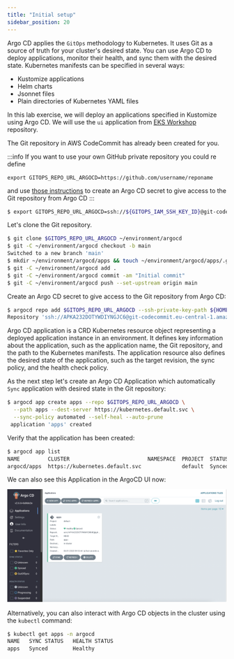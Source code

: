 ```yaml
---
title: "Initial setup"
sidebar_position: 20
---
```


Argo CD applies the `GitOps` methodology to Kubernetes. It uses Git as a source of truth for your cluster's desired state. You can use Argo CD to deploy applications, monitor their health, and sync them with the desired state. Kubernetes manifests can be specified in several ways:

- Kustomize applications
- Helm charts
- Jsonnet files
- Plain directories of Kubernetes YAML files

In this lab exercise, we will deploy an applications specified in Kustomize using Argo CD. We will use the `ui` application from [EKS Workshop](https://github.com/aws-samples/eks-workshop-v2/tree/stable/environment/workspace/manifests/ui) repository.

The Git repository in AWS CodeCommit has already been created for you.

:::info
If you want to use your own GitHub private repository you could re define

```
export GITOPS_REPO_URL_ARGOCD=https://github.com/username/reponame
```

and use [those instructions](https://argo-cd.readthedocs.io/en/stable/user-guide/private-repositories/) to create an Argo CD secret to give access to the Git repository from Argo CD
:::

```bash
$ export GITOPS_REPO_URL_ARGOCD=ssh://${GITOPS_IAM_SSH_KEY_ID}@git-codecommit.${AWS_DEFAULT_REGION}.amazonaws.com/v1/repos/${EKS_CLUSTER_NAME}-argocd
```

Let's clone the Git repository.

```bash
$ git clone $GITOPS_REPO_URL_ARGOCD ~/environment/argocd
$ git -C ~/environment/argocd checkout -b main
Switched to a new branch 'main'
$ mkdir ~/environment/argocd/apps && touch ~/environment/argocd/apps/.gitkeep
$ git -C ~/environment/argocd add .
$ git -C ~/environment/argocd commit -am "Initial commit"
$ git -C ~/environment/argocd push --set-upstream origin main
```

Create an Argo CD secret to give access to the Git repository from Argo CD:

```bash
$ argocd repo add $GITOPS_REPO_URL_ARGOCD --ssh-private-key-path ${HOME}/.ssh/gitops_ssh.pem --insecure-ignore-host-key --upsert --name git-repo
Repository 'ssh://APKA232DOTYWDIYNGJC6@git-codecommit.eu-central-1.amazonaws.com/v1/repos/eks-workshop-argocd' added
```

Argo CD application is a CRD Kubernetes resource object representing a deployed application instance in an environment. It defines key information about the application, such as the application name, the Git repository, and the path to the Kubernetes manifests. The application resource also defines the desired state of the application, such as the target revision, the sync policy, and the health check policy.

As the next step let's create an Argo CD Application which automatically `Sync` application with desired state in the Git repository:

```bash
$ argocd app create apps --repo $GITOPS_REPO_URL_ARGOCD \
  --path apps --dest-server https://kubernetes.default.svc \
  --sync-policy automated --self-heal --auto-prune
 application 'apps' created
```

Verify that the application has been created:

```bash
$ argocd app list
NAME         CLUSTER                         NAMESPACE  PROJECT  STATUS  HEALTH   SYNCPOLICY  CONDITIONS  REPO                                                                                               PATH  TARGET
argocd/apps  https://kubernetes.default.svc             default  Synced  Healthy  Auto-Prune  <none>      ssh://APKA232DOTYWAHY2N54E@git-codecommit.eu-central-1.amazonaws.com/v1/repos/eks-workshop-argocd  apps
```

We can also see this Application in the ArgoCD UI now:

![argocd-ui-insync.png](assets/argocd-ui-insync.png)

Alternatively, you can also interact with Argo CD objects in the cluster using the `kubectl` command:

```bash
$ kubectl get apps -n argocd
NAME   SYNC STATUS   HEALTH STATUS
apps   Synced        Healthy
```
